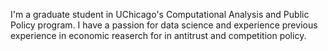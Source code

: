 I'm a graduate student in UChicago's Computational Analysis and Public Policy program. I have a passion for data science and experience previous experience in economic reaserch for in antitrust and competition policy. 
<!--
**JPMartinezClaeys/JPMartinezClaeys** is a ✨ _special_ ✨ repository because its `README.md` (this file) appears on your GitHub profile.

Here are some ideas to get you started:

- 🔭 I’m currently working on ...
- 🌱 I’m currently learning ...
- 👯 I’m looking to collaborate on ...
- 🤔 I’m looking for help with ...
- 💬 Ask me about ...
- 📫 How to reach me: ...
- 😄 Pronouns: ...
- ⚡ Fun fact: ...
-->
